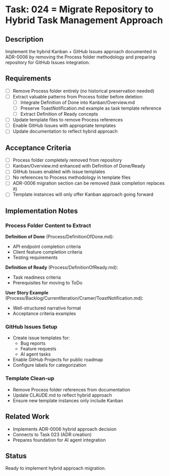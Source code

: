 # Task: 024 = Migrate Repository to Hybrid Task Management Approach

## Description

Implement the hybrid Kanban + GitHub Issues approach documented in ADR-0006 by removing the Process folder methodology and preparing repository for GitHub Issues integration.

## Requirements

- [ ] Remove Process folder entirely (no historical preservation needed)
- [ ] Extract valuable patterns from Process folder before deletion:
  - [ ] Integrate Definition of Done into Kanban/Overview.md
  - [ ] Preserve ToastNotification.md example as task template reference
  - [ ] Extract Definition of Ready concepts
- [ ] Update template files to remove Process references
- [ ] Enable GitHub Issues with appropriate templates
- [ ] Update documentation to reflect hybrid approach

## Acceptance Criteria

- [ ] Process folder completely removed from repository
- [ ] Kanban/Overview.md enhanced with Definition of Done/Ready
- [ ] GitHub Issues enabled with issue templates
- [ ] No references to Process methodology in template files
- [ ] ADR-0006 migration section can be removed (task completion replaces it)
- [ ] Template instances will only offer Kanban approach going forward

## Implementation Notes

### Process Folder Content to Extract

**Definition of Done** (Process/DefinitionOfDone.md):
- API endpoint completion criteria
- Client feature completion criteria
- Testing requirements

**Definition of Ready** (Process/DefinitionOfReady.md):
- Task readiness criteria
- Prerequisites for moving to ToDo

**User Story Example** (Process/Backlog/CurrentIteration/Cramer/ToastNotification.md):
- Well-structured narrative format
- Acceptance criteria examples

### GitHub Issues Setup

- Create issue templates for:
  - Bug reports
  - Feature requests  
  - AI agent tasks
- Enable GitHub Projects for public roadmap
- Configure labels for categorization

### Template Clean-up

- Remove Process folder references from documentation
- Update CLAUDE.md to reflect hybrid approach
- Ensure new template instances only include Kanban

## Related Work

- Implements ADR-0006 hybrid approach decision
- Connects to Task 023 (ADR creation)
- Prepares foundation for AI agent integration

## Status

Ready to implement hybrid approach migration.